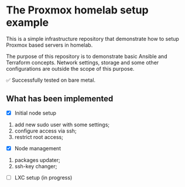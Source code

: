 # The Proxmox homelab setup example

This is a simple infrastructure repository that demonstrate how to setup Proxmox based servers in homelab.

The purpose of this repository is to demonstrate basic Ansible and Terraform concepts. Network settings, storage and some other configurations are outside the scope of this purpose.

✅ Successfully tested on bare metal.

## What has been implemented

- [x] Initial node setup

1. add new sudo user with some settings;
2. configure access via ssh;
3. restrict root access;

- [x] Node management

1. packages updater;
2. ssh-key changer;

- [ ] LXC setup (in progress)
